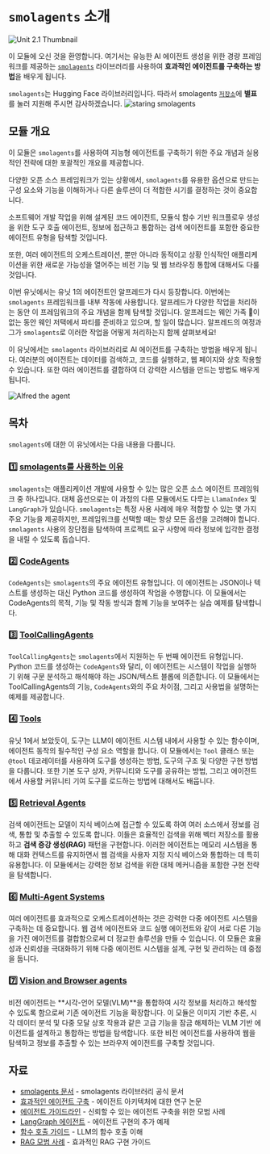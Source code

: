 # `smolagents` 소개

<img src="https://huggingface.co/datasets/agents-course/course-images/resolve/main/en/unit2/smolagents/thumbnail.jpg" alt="Unit 2.1 Thumbnail"/>

이 모듈에 오신 것을 환영합니다. 여기서는 유능한 AI 에이전트 생성을 위한 경량 프레임워크를 제공하는 [`smolagents`](https://github.com/huggingface/smolagents) 라이브러리를 사용하여 **효과적인 에이전트를 구축하는 방법**을 배우게 됩니다.

`smolagents`는 Hugging Face 라이브러리입니다. 따라서 smolagents [`저장소`](https://github.com/huggingface/smolagents)에 **별표**를 눌러 지원해 주시면 감사하겠습니다.
<img src="https://huggingface.co/datasets/agents-course/course-images/resolve/main/en/unit2/smolagents/star_smolagents.gif" alt="staring smolagents"/>

## 모듈 개요

이 모듈은 `smolagents`를 사용하여 지능형 에이전트를 구축하기 위한 주요 개념과 실용적인 전략에 대한 포괄적인 개요를 제공합니다.

다양한 오픈 소스 프레임워크가 있는 상황에서, `smolagents`를 유용한 옵션으로 만드는 구성 요소와 기능을 이해하거나 다른 솔루션이 더 적합한 시기를 결정하는 것이 중요합니다.

소프트웨어 개발 작업을 위해 설계된 코드 에이전트, 모듈식 함수 기반 워크플로우 생성을 위한 도구 호출 에이전트, 정보에 접근하고 통합하는 검색 에이전트를 포함한 중요한 에이전트 유형을 탐색할 것입니다.

또한, 여러 에이전트의 오케스트레이션, 뿐만 아니라 동적이고 상황 인식적인 애플리케이션을 위한 새로운 가능성을 열어주는 비전 기능 및 웹 브라우징 통합에 대해서도 다룰 것입니다.

이번 유닛에서는 유닛 1의 에이전트인 알프레드가 다시 등장합니다. 이번에는 `smolagents` 프레임워크를 내부 작동에 사용합니다. 알프레드가 다양한 작업을 처리하는 동안 이 프레임워크의 주요 개념을 함께 탐색할 것입니다. 알프레드는 웨인 가족 🦇이 없는 동안 웨인 저택에서 파티를 준비하고 있으며, 할 일이 많습니다. 알프레드의 여정과 그가 `smolagents`로 이러한 작업을 어떻게 처리하는지 함께 살펴보세요!

<Tip>

이 유닛에서는 `smolagents` 라이브러리로 AI 에이전트를 구축하는 방법을 배우게 됩니다. 여러분의 에이전트는 데이터를 검색하고, 코드를 실행하고, 웹 페이지와 상호 작용할 수 있습니다. 또한 여러 에이전트를 결합하여 더 강력한 시스템을 만드는 방법도 배우게 됩니다.

</Tip>

![Alfred the agent](https://huggingface.co/datasets/agents-course/course-images/resolve/main/en/unit1/this-is-alfred.jpg)

## 목차

`smolagents`에 대한 이 유닛에서는 다음 내용을 다룹니다.

### 1️⃣ [smolagents를 사용하는 이유](./why_use_smolagents)

`smolagents`는 애플리케이션 개발에 사용할 수 있는 많은 오픈 소스 에이전트 프레임워크 중 하나입니다. 대체 옵션으로는 이 과정의 다른 모듈에서도 다루는 `LlamaIndex` 및 `LangGraph`가 있습니다. `smolagents`는 특정 사용 사례에 매우 적합할 수 있는 몇 가지 주요 기능을 제공하지만, 프레임워크를 선택할 때는 항상 모든 옵션을 고려해야 합니다. `smolagents` 사용의 장단점을 탐색하여 프로젝트 요구 사항에 따라 정보에 입각한 결정을 내릴 수 있도록 돕습니다.

### 2️⃣ [CodeAgents](./code_agents)

`CodeAgents`는 `smolagents`의 주요 에이전트 유형입니다. 이 에이전트는 JSON이나 텍스트를 생성하는 대신 Python 코드를 생성하여 작업을 수행합니다. 이 모듈에서는 CodeAgents의 목적, 기능 및 작동 방식과 함께 기능을 보여주는 실습 예제를 탐색합니다.

### 3️⃣ [ToolCallingAgents](./tool_calling_agents)

`ToolCallingAgents`는 `smolagents`에서 지원하는 두 번째 에이전트 유형입니다. Python 코드를 생성하는 `CodeAgents`와 달리, 이 에이전트는 시스템이 작업을 실행하기 위해 구문 분석하고 해석해야 하는 JSON/텍스트 블롭에 의존합니다. 이 모듈에서는 ToolCallingAgents의 기능, `CodeAgents`와의 주요 차이점, 그리고 사용법을 설명하는 예제를 제공합니다.

### 4️⃣ [Tools](./tools)

유닛 1에서 보았듯이, 도구는 LLM이 에이전트 시스템 내에서 사용할 수 있는 함수이며, 에이전트 동작의 필수적인 구성 요소 역할을 합니다. 이 모듈에서는 `Tool` 클래스 또는 `@tool` 데코레이터를 사용하여 도구를 생성하는 방법, 도구의 구조 및 다양한 구현 방법을 다룹니다. 또한 기본 도구 상자, 커뮤니티와 도구를 공유하는 방법, 그리고 에이전트에서 사용할 커뮤니티 기여 도구를 로드하는 방법에 대해서도 배웁니다.

### 5️⃣ [Retrieval Agents](./retrieval_agents)

검색 에이전트는 모델이 지식 베이스에 접근할 수 있도록 하여 여러 소스에서 정보를 검색, 통합 및 추출할 수 있도록 합니다. 이들은 효율적인 검색을 위해 벡터 저장소를 활용하고 **검색 증강 생성(RAG)** 패턴을 구현합니다. 이러한 에이전트는 메모리 시스템을 통해 대화 컨텍스트를 유지하면서 웹 검색을 사용자 지정 지식 베이스와 통합하는 데 특히 유용합니다. 이 모듈에서는 강력한 정보 검색을 위한 대체 메커니즘을 포함한 구현 전략을 탐색합니다.

### 6️⃣ [Multi-Agent Systems](./multi_agent_systems)

여러 에이전트를 효과적으로 오케스트레이션하는 것은 강력한 다중 에이전트 시스템을 구축하는 데 중요합니다. 웹 검색 에이전트와 코드 실행 에이전트와 같이 서로 다른 기능을 가진 에이전트를 결합함으로써 더 정교한 솔루션을 만들 수 있습니다. 이 모듈은 효율성과 신뢰성을 극대화하기 위해 다중 에이전트 시스템을 설계, 구현 및 관리하는 데 중점을 둡니다.

### 7️⃣ [Vision and Browser agents](./vision_agents)

비전 에이전트는 **시각-언어 모델(VLM)**을 통합하여 시각 정보를 처리하고 해석할 수 있도록 함으로써 기존 에이전트 기능을 확장합니다. 이 모듈은 이미지 기반 추론, 시각 데이터 분석 및 다중 모달 상호 작용과 같은 고급 기능을 잠금 해제하는 VLM 기반 에이전트를 설계하고 통합하는 방법을 탐색합니다. 또한 비전 에이전트를 사용하여 웹을 탐색하고 정보를 추출할 수 있는 브라우저 에이전트를 구축할 것입니다.

## 자료

- [smolagents 문서](https://huggingface.co/docs/smolagents) - smolagents 라이브러리 공식 문서
- [효과적인 에이전트 구축](https://www.anthropic.com/research/building-effective-agents) - 에이전트 아키텍처에 대한 연구 논문
- [에이전트 가이드라인](https://huggingface.co/docs/smolagents/tutorials/building_good_agents) - 신뢰할 수 있는 에이전트 구축을 위한 모범 사례
- [LangGraph 에이전트](https://langchain-ai.github.io/langgraph/) - 에이전트 구현의 추가 예제
- [함수 호출 가이드](https://platform.openai.com/docs/guides/function-calling) - LLM의 함수 호출 이해
- [RAG 모범 사례](https://www.pinecone.io/learn/retrieval-augmented-generation/) - 효과적인 RAG 구현 가이드